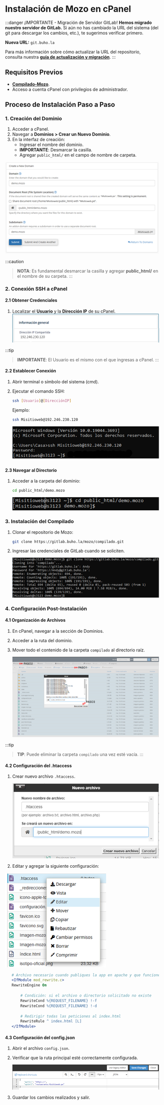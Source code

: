 # Instalación de Mozo en cPanel

:::danger ¡IMPORTANTE - Migración de Servidor GitLab!
**Hemos migrado nuestro servidor de GitLab.** Si aún no has cambiado la URL del sistema (del git para descargar los cambios, etc.), te sugerimos verificar primero.

**Nueva URL:** `git.buho.la`

Para más información sobre cómo actualizar la URL del repositorio, consulta nuestra **[guía de actualización y migración](https://manual.uio.la/Pro7/devs/instalacion/Actualizar-Migrar)**.
:::

## Requisitos Previos
- **[Compilado-Mozo](https://git.buho.la/mozo/compilado)**.
- Acceso a cuenta cPanel con privilegios de administrador.

## Proceso de Instalación Paso a Paso

### 1. Creación del Dominio

1. Acceder a cPanel.
2. Navegar a **Dominios > Crear un Nuevo Dominio**.
3. En la interfaz de creación:
   - Ingresar el nombre del dominio.
   - **IMPORTANTE**: Desmarcar la casilla.
   - Agregar `public_html/` en el campo de nombre de carpeta.

![Interfaz de creación de dominio](img/Crear_Nuevo_Dominio.PNG)

:::caution
> **NOTA**: Es fundamental desmarcar la casilla y agregar **public_html/** en el nombre de su carpeta.
:::

### 2. Conexión SSH a cPanel

#### 2.1 Obtener Credenciales
1. Localizar el **Usuario** y la **Dirección IP** de su cPanel.
   ![Datos de conexión](img/Datos_Conexion.png)

:::tip
> **IMPORTANTE**: El Usuario es el mismo con el que ingresas a cPanel.
:::

#### 2.2 Establecer Conexión
1. Abrir terminal o símbolo del sistema (cmd).
2. Ejecutar el comando SSH:
   ```bash
   ssh [Usuario]@[DirecciónIP]
   ```
   Ejemplo:
   ```bash
   ssh Misitioweb@192.246.230.120
   ```

   ![Conexión SSH](img/Conexion_SSH.png)

#### 2.3 Navegar al Directorio
1. Acceder a la carpeta del dominio:
   ```bash
   cd public_html/demo.mozo
   ```

   ![Ubicación en directorio](img/Ubicacion_Dominio.png)

### 3. Instalación del Compilado

1. Clonar el repositorio de Mozo:
   ```bash
   git clone https://gitlab.buho.la/mozo/compilado.git
   ```
2. Ingresar las credenciales de GitLab cuando se soliciten.

   ![Descarga Mozo](img/Descarga_Mozo.png)

### 4. Configuración Post-Instalación

#### 4.1 Organización de Archivos
1. En cPanel, navegar a la sección de Dominios.
2. Acceder a la ruta del dominio.
3. Mover todo el contenido de la carpeta `compilado` al directorio raíz.

   ![Mover archivos](img/Mover_Mozo.png)

:::tip
> **TIP**: Puede eliminar la carpeta `compilado` una vez esté vacía.
:::

#### 4.2 Configuración del .htaccess
1. Crear nuevo archivo `.htaccess`.

   ![Crear htaccess](img/Htaccess.PNG)
2. Editar y agregar la siguiente configuración:
  
  ![Editar htaccess](img/Editar_htaccess.PNG)
   ```apache
      # Archivo necesario cuando publiques la app en apache y que funcione el SPA
      <IfModule mod_rewrite.c>
      RewriteEngine On

          # Condición: si el archivo o directorio solicitado no existe
          RewriteCond %{REQUEST_FILENAME} !-f
          RewriteCond %{REQUEST_FILENAME} !-d

          # Redirigir todas las peticiones al index.html
          RewriteRule ^ index.html [L]
      </IfModule>
   ```

#### 4.3 Configuración del config.json
1. Abrir el archivo `config.json`.
2. Verificar que la ruta principal esté correctamente configurada.

   ![Configuración](img/Config.PNG)
3. Guardar los cambios realizados y salir.

